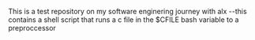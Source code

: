 This is a test repository on my software enginering journey with alx
--this contains a shell script that runs a c file in the $CFILE bash variable to a preproccessor

